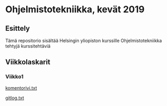 # Ohjelmistotekniikka, kevät 2019
## Esittely
Tämä repositorio sisältää Helsingin yliopiston kurssille Ohjelmistotekniikka tehtyjä kurssitehtäviä

## Viikkolaskarit
### Viikko1
[komentorivi.txt](../blob/master/laskarit/viikko1/komentorivi.txt)

[gitlog.txt](../blob/master/laskarit/viikko1/gitlog.txt)
